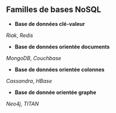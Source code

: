 
## Familles de bases NoSQL

- **Base de données clé-valeur**

*Riak*, *Redis*

- **Base de données orientée documents**

*MongoDB*, *Couchbase*

- **Base de données orientée colonnes**

*Cassandra*, *HBase*

- **Base de donnée orientée graphe**

*Neo4j*, *TITAN*
